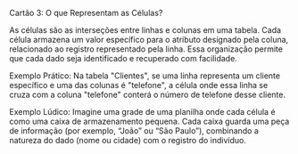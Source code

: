 Cartão 3: O que Representam as Células?

As células são as interseções entre linhas e colunas em uma tabela. Cada célula armazena um valor específico para o atributo designado pela coluna, relacionado ao registro representado pela linha. Essa organização permite que cada dado seja identificado e recuperado com facilidade.

Exemplo Prático:
Na tabela "Clientes", se uma linha representa um cliente específico e uma das colunas é "telefone", a célula onde essa linha se cruza com a coluna "telefone" conterá o número de telefone desse cliente.

Exemplo Lúdico:
Imagine uma grade de uma planilha onde cada célula é como uma caixa de armazenamento pequena. Cada caixa guarda uma peça de informação (por exemplo, “João” ou “São Paulo”), combinando a natureza do dado (nome ou cidade) com o registro do indivíduo.
